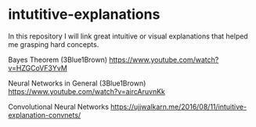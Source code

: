 # intutitive-explanations
In this repository I will link great intuitive or visual explanations that helped me grasping hard concepts.

Bayes Theorem (3Blue1Brown)
https://www.youtube.com/watch?v=HZGCoVF3YvM

Neural Networks in General (3Blue1Brown)
https://www.youtube.com/watch?v=aircAruvnKk

Convolutional Neural Networks
https://ujjwalkarn.me/2016/08/11/intuitive-explanation-convnets/
